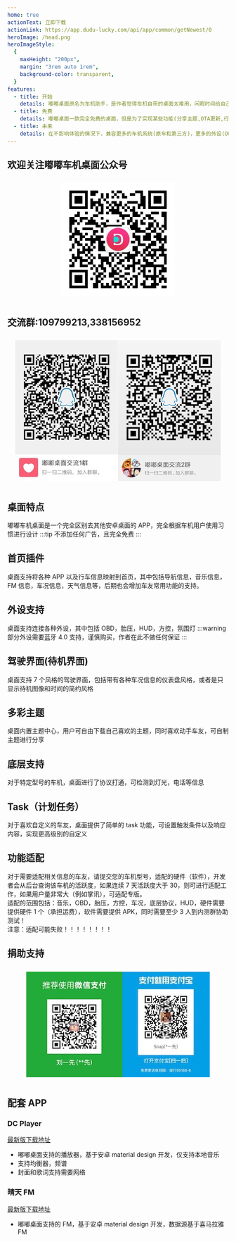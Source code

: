 ```yaml
---
home: true
actionText: 立即下载
actionLink: https://app.dudu-lucky.com/api/app/common/getNewest/0
heroImage: /head.png
heroImageStyle:
  {
    maxHeight: "200px",
    margin: "3rem auto 1rem",
    background-color: transparent,
  }
features:
  - title: 开始
    details: 嘟嘟桌面原名为车机助手，是作者觉得车机自带的桌面太难用，闲暇时间给自己定制的桌面，分享后获得了一直好评，所以进行了持续维护
  - title: 免费
    details: 嘟嘟桌面一款完全免费的桌面，但是为了实现某些功能(分享主题,OTA更新,行程存储)，并维持项目进行，作者打开了捐送渠道，更好的分摊一下运营成本
  - title: 未来
    details: 在不影响体验的情况下，兼容更多的车机系统(原车和第三方)，更多的外设(OBD,HUD,氛围灯,方控等)，使嘟嘟桌面成为最好用的车机桌面
---
```


## 欢迎关注嘟嘟车机桌面公众号

<div align=center style="padding:10px"><img src="./img/gzh.jpg"/></div>

## 交流群:109799213,338156952

<div align=center style="padding:10px"><img src="./img/qunqcode.jpg"/><img src="./img/qunqcode2.png"/></div>

## 桌面特点

嘟嘟车机桌面是一个完全区别去其他安卓桌面的 APP，完全根据车机用户使用习惯进行设计
:::tip
不添加任何广告，且完全免费
:::

## 首页插件

桌面支持将各种 APP 以及行车信息映射到首页，其中包括导航信息，音乐信息，FM 信息，车况信息，天气信息等，后期也会增加车友常用功能的支持。

## 外设支持

桌面支持连接各种外设，其中包括 OBD，胎压，HUD，方控，氛围灯
:::warning
部分外设需要蓝牙 4.0 支持，谨慎购买，作者在此不做任何保证
:::

## 驾驶界面(待机界面)

桌面支持 7 个风格的驾驶界面，包括带有各种车况信息的仪表盘风格，或者是只显示待机图像和时间的简约风格

## 多彩主题

桌面内置主题中心，用户可自由下载自己喜欢的主题，同时喜欢动手车友，可自制主题进行分享

## 底层支持

对于特定型号的车机，桌面进行了协议打通，可检测到灯光，电话等信息

## Task（计划任务）

对于喜欢自定义的车友，桌面提供了简单的 task 功能，可设置触发条件以及响应内容，实现更高级别的自定义

## 功能适配

对于需要适配相关信息的车友，请提交您的车机型号，适配的硬件（软件），开发者会从后台查询该车机的活跃度，如果连续 7 天活跃度大于 30，则可进行适配工作，如果用户量非常大（例如掌讯），可适配专版。<br/>
适配的范围包括：音乐，OBD，胎压，方控，车况，底层协议，HUD，硬件需要提供硬件 1 个（承担运费），软件需要提供 APK，同时需要至少 3 人到内测群协助测试！<br/>
注意：适配可能失败！！！！！！！！

## 捐助支持

<div align=center style="padding:10px"><img src="./img/juanzhu.jpg"/><img src="./img/juanzhu2.jpeg"/></div>

## 配套 APP

### DC Player

[最新版下载地址](https://app.dudu-lucky.com/api/app/common/getNewest/4)

- 嘟嘟桌面支持的播放器，基于安卓 material design 开发，仅支持本地音乐
- 支持均衡器，频谱
- 封面和歌词支持需要网络

### 晴天 FM

[最新版下载地址](https://app.dudu-lucky.com/api/app/common/getNewest/5)

- 嘟嘟桌面支持的 FM，基于安卓 material design 开发，数据源基于喜马拉雅 FM
